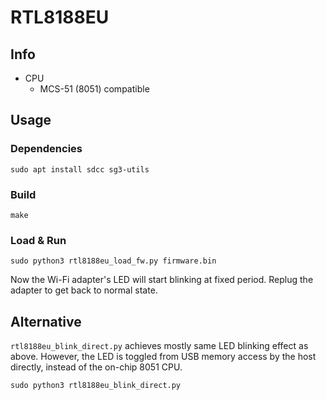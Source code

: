 # RTL8188EU

## Info

- CPU
  - MCS-51 (8051) compatible

## Usage


### Dependencies
```
sudo apt install sdcc sg3-utils
```

### Build
```
make
```

### Load & Run
```
sudo python3 rtl8188eu_load_fw.py firmware.bin
```

Now the Wi-Fi adapter's LED will start blinking at fixed period. Replug the adapter to get back to normal state.

## Alternative
`rtl8188eu_blink_direct.py` achieves mostly same LED blinking effect as above. However, the LED is toggled from USB memory access by the host directly, instead of the on-chip 8051 CPU. 
```
sudo python3 rtl8188eu_blink_direct.py
```
